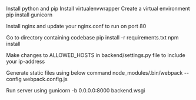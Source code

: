 Install python and pip
Install virtualenvwrapper
Create a virtual environment
pip install gunicorn

Install nginx and update your nginx.conf to run on port 80

Go to directory containing codebase
pip install -r requirements.txt
npm install

Make changes to ALLOWED_HOSTS in backend/settings.py file to include your ip-address

Generate static files using below command
node_modules/.bin/webpack --config webpack.config.js

Run server using
gunicorn -b 0.0.0.0:8000 backend.wsgi
